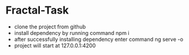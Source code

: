 # Fractal-Task
 - clone the project from github
 - install dependency by running command npm i
 - after successfully installing dependency enter command ng serve -o 
 - project will start at 127.0.0.1:4200

